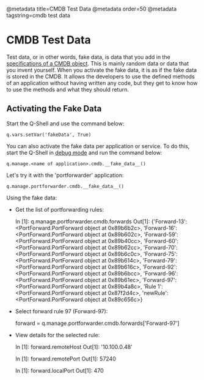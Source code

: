 @metadata title=CMDB Test Data
@metadata order=50
@metadata tagstring=cmdb test data

[extspec]: /#/ExtendingPyLabs/ExtensionSpecs
[qshelloption]: /#/Q-Shell/QShellOptions


# CMDB Test Data

Test data, or in other words, fake data, is data that you add in the [specifications of a CMDB object][extspec]. This is mainly random data or data that you invent yourself. When you activate the fake data, it is as if the fake data is stored in the CMDB. It allows the developers to use the defined methods of an application without having written any code, but they get to know how to use the methods and what they should return.


## Activating the Fake Data

Start the Q-Shell and use the command below:

    q.vars.setVar('fakeData', True)

You can also activate the fake data per application or service. To do this, start the Q-Shell in [debug mode][qshelloption] and run the command below:

    q.manage.<name of application>.cmdb.__fake_data__()

Let's try it with the 'portforwarder' application:

    q.manage.portforwarder.cmdb.__fake_data__()

Using the fake data:

* Get the list of portforwarding rules:

    In [1]: q.manage.portforwarder.cmdb.forwards
    Out[1]: 
    {'Forward-13': <PortForward.PortForward object at 0x89b6b2c>,
     'Forward-16': <PortForward.PortForward object at 0x89b602c>,
     'Forward-59': <PortForward.PortForward object at 0x89b40cc>,
     'Forward-60': <PortForward.PortForward object at 0x89b62cc>,
     'Forward-70': <PortForward.PortForward object at 0x89b6c0c>,
     'Forward-75': <PortForward.PortForward object at 0x89b614c>,
     'Forward-79': <PortForward.PortForward object at 0x89b616c>,
     'Forward-92': <PortForward.PortForward object at 0x89b6bcc>,
     'Forward-96': <PortForward.PortForward object at 0x89b61ec>,
     'Forward-97': <PortForward.PortForward object at 0x89b4a8c>,
     'Rule 1': <PortForward.PortForward object at 0x87f2d4c>,
     'newRule': <PortForward.PortForward object at 0x89c656c>}

* Select forward rule 97 (Forward-97):

    forward = q.manage.portforwarder.cmdb.forwards['Forward-97']

* View details for the selected rule:

    In [1]: forward.remoteHost
    Out[1]: '10.100.0.48'

    In [1]: forward.remotePort 
    Out[1]: 57240

    In [1]: forward.localPort
    Out[1]: 470
